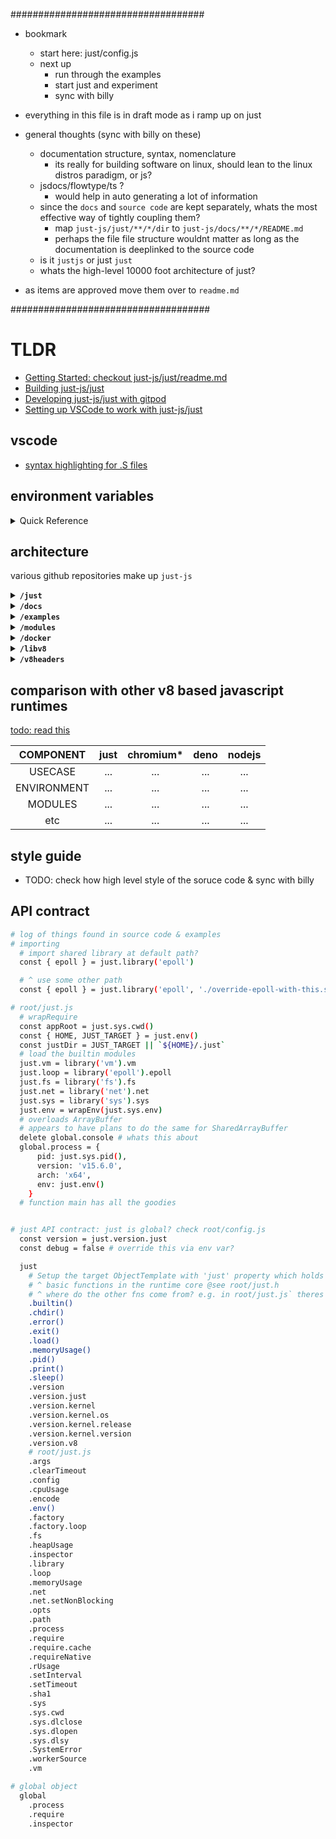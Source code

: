 ###################################

- bookmark
  - start here: just/config.js
  - next up
    - run through the examples
    - start just and experiment
    - sync with billy

- everything in this file is in draft mode as i ramp up on just
- general thoughts (sync with billy on these)
  - documentation structure, syntax, nomenclature
    - its really for building software on linux, should lean to the linux distros paradigm, or js?
  - jsdocs/flowtype/ts ?
    - would help in auto generating a lot of information
  - since the `docs` and `source code` are kept separately, whats the most effective way of tightly coupling them?
    - map `just-js/just/**/*/dir` to `just-js/docs/**/*/README.md`
    - perhaps the file file structure wouldnt matter as long as the documentation is deeplinked to the source code
  - is it `justjs` or just `just`
  - whats the high-level 10000 foot architecture of just?
- as items are approved move them over to `readme.md`

####################################

# TLDR

- [Getting Started: checkout just-js/just/readme.md](https://github.com/just-js/just)
- [Building just-js/just](https://github.com/just-js/just/blob/main/BUILD.md)
- [Developing just-js/just with gitpod](https://github.com/just-js/just/blob/main/CONTRIBUTING.md)
- [Setting up VSCode to work with just-js/just](https://github.com/just-js/just/blob/main/VSCode.md)

## vscode

- [syntax highlighting for .S files](https://marketplace.visualstudio.com/items?itemName=dan-c-underwood.arm)

## environment variables

<details>

<summary> Quick Reference </summary>
<ul>
<li>JUST_HOME=$(pwd)/just</li>
<li>JUST_TARGET=$JUST_HOME</li>
</ul>

</details>

## architecture

various github repositories make up `just-js`

<details>

<summary> <b><code>/just</code></b> </summary>

- `/deps`
- `/lib`
  - `/fileX`
- `/modules`

</details>

<details>

<summary> <b><code>/docs</code></b> </summary>

- `/readme.md` concise information, should point to other files

</details>

</details>

<details>

<summary> <b><code>/examples</code></b> </summary>

- `{folderX}/{fileX}` flattens `/just/{lib,modules}/*` and provides reference implementation for each?

</details>
  
<details>

<summary> <b><code>/modules</code></b> </summary>

TODO: internal, blessed (foss), wanted

</details>
  
<details>

<summary> <b><code>/docker</code></b> </summary>

TODO: docker image and container builds

</details>

<details>

<summary> <b><code>/libv8</code></b> </summary>

TODO: TODO

</details>

<details>

<summary> <b><code>/v8headers</code></b> </summary>

TODO: TODO

</details>

## comparison with other v8 based javascript runtimes

[todo: read this](https://www.codecademy.com/articles/introduction-to-javascript-runtime-environments)

| COMPONENT | just | chromium* | deno | nodejs |
| :-------: | :-------: | :-------: | :-------: |:-------: |
USECASE | ... | ... | ... | ... |
ENVIRONMENT | ... | ... | ... | ... |
MODULES | ... | ... | ... | ... |
etc | ... | ... | ... | ... |

## style guide

- TODO: check how high level style of the soruce code & sync with billy

## API contract

```bash
# log of things found in source code & examples
# importing
  # import shared library at default path?
  const { epoll } = just.library('epoll')

  # ^ use some other path
  const { epoll } = just.library('epoll', './override-epoll-with-this.so')

# root/just.js
  # wrapRequire
  const appRoot = just.sys.cwd()
  const { HOME, JUST_TARGET } = just.env()
  const justDir = JUST_TARGET || `${HOME}/.just`
  # load the builtin modules
  just.vm = library('vm').vm
  just.loop = library('epoll').epoll
  just.fs = library('fs').fs
  just.net = library('net').net
  just.sys = library('sys').sys
  just.env = wrapEnv(just.sys.env)
  # overloads ArrayBuffer
  # appears to have plans to do the same for SharedArrayBuffer
  delete global.console # whats this about
  global.process = {
      pid: just.sys.pid(),
      version: 'v15.6.0',
      arch: 'x64',
      env: just.env()
    }
  # function main has all the goodies


# just API contract: just is global? check root/config.js
  const version = just.version.just
  const debug = false # override this via env var?

  just
    # Setup the target ObjectTemplate with 'just' property which holds the
    # ^ basic functions in the runtime core @see root/just.h
    # ^ where do the other fns come from? e.g. in root/just.js` theres a just.sys.X call
    .builtin()
    .chdir()
    .error()
    .exit()
    .load()
    .memoryUsage()
    .pid()
    .print()
    .sleep()
    .version
    .version.just
    .version.kernel
    .version.kernel.os
    .version.kernel.release
    .version.kernel.version
    .version.v8
    # root/just.js
    .args
    .clearTimeout 
    .config
    .cpuUsage 
    .encode
    .env()
    .factory 
    .factory.loop
    .fs
    .heapUsage 
    .inspector
    .library 
    .loop
    .memoryUsage
    .net
    .net.setNonBlocking 
    .opts
    .path
    .process
    .require
    .require.cache
    .requireNative 
    .rUsage 
    .setInterval
    .setTimeout 
    .sha1
    .sys
    .sys.cwd
    .sys.dlclose
    .sys.dlopen
    .sys.dlsy
    .SystemError 
    .workerSource
    .vm

# global object
  global
    .process
    .require
    .inspector

```
